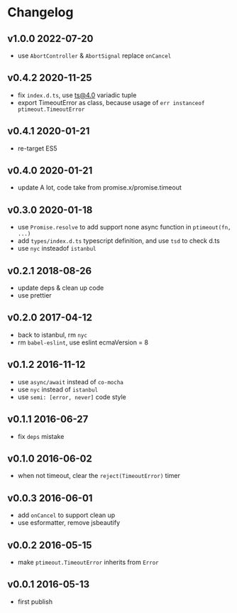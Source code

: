 # Changelog

## v1.0.0 2022-07-20

- use `AbortController` & `AbortSignal` replace `onCancel`

## v0.4.2 2020-11-25

- fix `index.d.ts`, use ts@4.0 variadic tuple
- export TimeoutError as class, because usage of `err instanceof ptimeout.TimeoutError`

## v0.4.1 2020-01-21

- re-target ES5

## v0.4.0 2020-01-21

- update A lot, code take from promise.x/promise.timeout

## v0.3.0 2020-01-18

- use `Promise.resolve` to add support none async function in `ptimeout(fn, ...)`
- add `types/index.d.ts` typescript definition, and use `tsd` to check d.ts
- use `nyc` insteadof `istanbul`

## v0.2.1 2018-08-26

- update deps & clean up code
- use prettier

## v0.2.0 2017-04-12

- back to istanbul, rm `nyc`
- rm `babel-eslint`, use eslint ecmaVersion = 8

## v0.1.2 2016-11-12

- use `async/await` instead of `co-mocha`
- use `nyc` instead of `istanbul`
- use `semi: [error, never]` code style

## v0.1.1 2016-06-27

- fix `deps` mistake

## v0.1.0 2016-06-02

- when not timeout, clear the `reject(TimeoutError)` timer

## v0.0.3 2016-06-01

- add `onCancel` to support clean up
- use esformatter, remove jsbeautify

## v0.0.2 2016-05-15

- make `ptimeout.TimeoutError` inherits from `Error`

## v0.0.1 2016-05-13

- first publish
